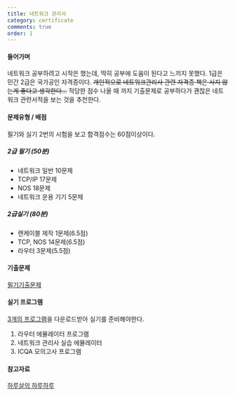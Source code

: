```yaml
---
title: 네트워크 관리사
category: certificate
comments: true
order: 1
---
```


#### 들어가며
네트워크 공부하려고 시작은 했는데, 딱히 공부에 도움이 된다고 느끼지 못했다.
1급은 민간 2급은 국가공인 자격증이다. ~~개인적으로 네트워크관리사 관련 자격증 책은 사지 않는게 좋다고 생각한다...~~
적당한 점수 나올 때 까지 기출문제로 공부하다가 괜찮은 네트워크 관련서적을 보는 것을 추천한다.

#### 문제유형 / 배점
필기와 실기 2번의 시험을 보고 합격점수는 60점이상이다. 

##### 2급 필기 (50분)
- 네트워크 일반 10문제
- TCP/IP 17문제
- NOS 18문제
- 네트워크 운용 기기 5문제

##### 2급실기 (80분)
- 랜케이블 제작 1문제(6.5점)
- TCP, NOS 14문제(6.5점)
- 라우터 3문제(5.5점)

#### 기출문제
[필기기출문제](http://www.comcbt.com/xe/jf)

#### 실기 프로그램
[3개의 프로그램](http://www.icqa.or.kr/advice/network06.aspx)을 다운로드받아 실기를 준비해야한다.
1. 라우터 에뮬레이터 프로그램
2. 네트워크 관리사 실습 에뮬레이터
3. ICQA 모의고사 프로그램

#### 참고자료

[하루살의 하루하루](http://haruharu.me/220428758552)